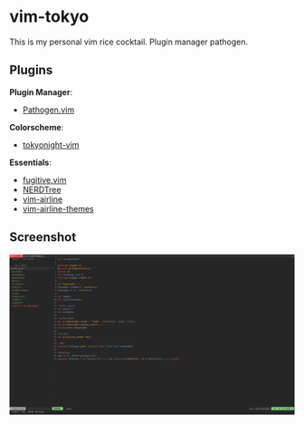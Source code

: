 # vim-tokyo
This is my personal vim rice cocktail.
Plugin manager pathogen.

## Plugins

**Plugin Manager**:
- [Pathogen.vim](https://github.com/tpope/vim-pathogen)

**Colorscheme**:
- [tokyonight-vim](https://github.com/ghifarit53/tokyonight-vim)

**Essentials**:
- [fugitive.vim](https://github.com/tpope/vim-fugitive)
- [NERDTree](https://github.com/preservim/nerdtree)
- [vim-airline](https://github.com/vim-airline/vim-airline)
- [vim-airline-themes](https://github.com/vim-airline/vim-airline-themes)


## Screenshot
![Vimrc screenshot](screenshots/vimrc_1920x1080_scrot.png)

